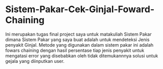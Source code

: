 # Sistem-Pakar-Cek-Ginjal-Foward-Chaining
Ini merupakan tugas final project saya untuk matakuliah Sistem Pakar dimana Sistem Pakar yang saya buat adalah untuk mendeteksi Jenis penyakit Ginjal. Metode yang digunakan dalam sistem pakar ini adalah fowars chaining dengan hasil persentase tiap jenis penyakit untuk mengatasi error yang disebabkan oleh tidak ditemukannnya solusi untuk gejala yang diinputkan user. 
